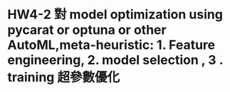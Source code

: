 # HW4-2 對 model optimization using pycarat or optuna or other AutoML,meta-heuristic:   1. Feature engineering, 2. model selection , 3 . training 超參數優化
## 

